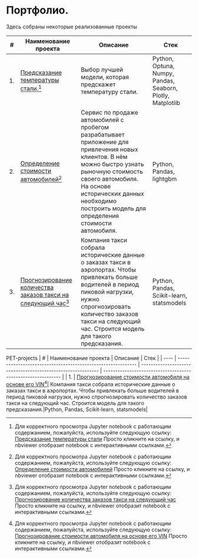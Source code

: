 # Портфолио.
Здесь собраны некоторые реализованные проекты

| #    | Наименование проекта                | Описание                                                     | Стек                                                         |
| ---- | ------------------------------------------------------------ | ------------------------------------------------------------ | ------------------------------------------------------------ |
| 1.   | [Предсказание температуры стали.](https://github.com/AndreySysa/Portfolio/tree/main/Steel%20temperature%20prediction)[^1] | Выбор лучшей модели, которая предскажет температуру стали.| Python, Optuna, Numpy, Pandas, Seaborn, Plotly, Matplotlib|
| 2.   | [Определение стоимости автомобилей](https://github.com/AndreySysa/Portfolio/tree/main/Determining%20the%20cost%20of%20cars)[^2]| Сервис по продаже автомобилей с пробегом  разрабатывает приложение для привлечения новых клиентов. В нём можно быстро узнать рыночную стоимость своего автомобиля. На основе исторических данных необходимо построить модель для определения стоимости автомобиля. |Python, Pandas, lightgbm|
| 3.   | [Прогнозирование количества заказов такси на следующий час](https://github.com/AndreySysa/Portfolio/tree/main/Forecasting%20taxi%20orders)[^3]| Компания такси собрала исторические данные о заказах такси в аэропортах. Чтобы привлекать больше водителей в период пиковой нагрузки, нужно спрогнозировать количество заказов такси на следующий час. Строится модель для такого предсказания.|Python, Pandas, Scikit-learn, statsmodels|

PET-projects
| #    | Наименование проекта                | Описание                                                     | Стек                                                         |
| ---- | ------------------------------------------------------------ | ------------------------------------------------------------ | ------------------------------------------------------------ |
| 1.   | [Прогнозирование стоимости автомобиля на основе его VIN](https://github.com/AndreySysa/Portfolio/tree/main/Forecasting%20taxi%20orders)[^4]| Компания такси собрала исторические данные о заказах такси в аэропортах. Чтобы привлекать больше водителей в период пиковой нагрузки, нужно спрогнозировать количество заказов такси на следующий час. Строится модель для такого предсказания.|Python, Pandas, Scikit-learn, statsmodels|

[^1]:Для корректного просмотра Jupyter notebook с работающим содержанием, пожалуйста, используйте следующую ссылку:
[Предсказание температуры стали](https://nbviewer.jupyter.org/github/AndreySysa/Portfolio/blob/main/Steel%20temperature%20prediction/Steel%20temperature%20prediction.ipynb)
Просто кликните на ссылку, и nbviewer отобразит notebook с интерактивными ссылками.

[^2]:Для корректного просмотра Jupyter notebook с работающим содержанием, пожалуйста, используйте следующую ссылку:
[Определение стоимости автомобилей](https://nbviewer.jupyter.org/github/AndreySysa/Portfolio/blob/main/Determining%20the%20cost%20of%20cars/Определение%20стоимости%20автомобилей.ipynb)
Просто кликните на ссылку, и nbviewer отобразит notebook с интерактивными ссылками.

[^3]:Для корректного просмотра Jupyter notebook с работающим содержанием, пожалуйста, используйте следующую ссылку:
[Прогнозирование количества заказов такси на следующий час](https://nbviewer.jupyter.org/github/AndreySysa/Portfolio/blob/main/Forecasting%20taxi%20orders/Прогнозирование%20количества%20заказов%20такси%20на%20следующий%20час.ipynb)
Просто кликните на ссылку, и nbviewer отобразит notebook с интерактивными ссылками.

[^4]:Для корректного просмотра Jupyter notebook с работающим содержанием, пожалуйста, используйте следующую ссылку:
[Прогнозирование стоимости автомобиля на основе его VIN](https://nbviewer.jupyter.org/github/AndreySysa/Portfolio/blob/main/Forecasting%20taxi%20orders/Прогнозирование%20количества%20заказов%20такси%20на%20следующий%20час.ipynb)
Просто кликните на ссылку, и nbviewer отобразит notebook с интерактивными ссылками.
 
